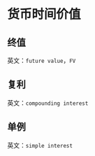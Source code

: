 # 货币时间价值

## 终值

英文：`future value`，`FV`

## 复利

英文：`compounding interest`

## 单例

英文：`simple interest`



